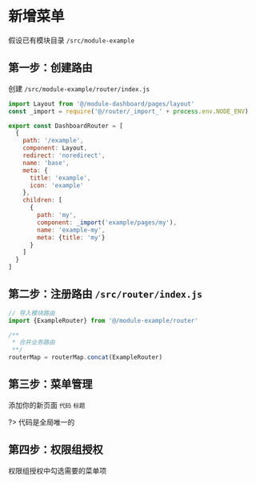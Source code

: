 # 新增菜单

假设已有模块目录 `/src/module-example`

## 第一步：创建路由

创建 `/src/module-example/router/index.js`

```js
import Layout from '@/module-dashboard/pages/layout'
const _import = require('@/router/_import_' + process.env.NODE_ENV)

export const DashboardRouter = [
  {
    path: '/example',
    component: Layout,
    redirect: 'noredirect',
    name: 'base',
    meta: {
      title: 'example',
      icon: 'example'
    },
    children: [
      {
        path: 'my',
        component: _import('example/pages/my'),
        name: 'example-my',
        meta: {title: 'my'}
      }
    ]
  }
]
```

## 第二步：注册路由 `/src/router/index.js`

```js
// 导入模块路由
import {ExampleRouter} from '@/module-example/router'

/**
 * 合并业务路由
 **/
routerMap = routerMap.concat(ExampleRouter)
```

## 第三步：菜单管理

添加你的新页面 `代码` `标题`

?> 代码是全局唯一的

## 第四步：权限组授权

权限组授权中勾选需要的菜单项
